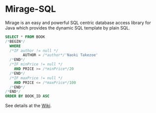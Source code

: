 Mirage-SQL
======

Mirage is an easy and powerful SQL centric database access library for Java which provides the dynamic SQL template by plain SQL.

```sql
SELECT * FROM BOOK
/*BEGIN*/
  WHERE
  /*IF author != null */
        AUTHOR = /*author*/'Naoki Takezoe'
  /*END*/
  /*IF minPrice != null */
    AND PRICE >= /*minPrice*/20
  /*END*/
  /*IF maxPrice != null */
    AND PRICE <= /*maxPrice*/100
  /*END*/
/*END*/
ORDER BY BOOK_ID ASC
```

See details at the [Wiki](https://github.com/takezoe/mirage/wiki).
